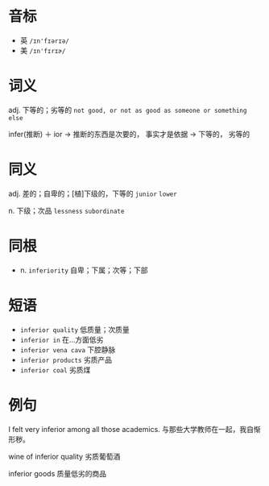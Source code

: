 # 音标

- 英 `/ɪn'fɪərɪə/`
- 美 `/ɪn'fɪrɪɚ/`

# 词义

adj. 下等的；劣等的
`not good, or not as good as someone or something else`



infer(推断) ＋ ior → 推断的东西是次要的， 事实才是依据 → 下等的， 劣等的

# 同义

adj. 差的；自卑的；[植]下级的，下等的
`junior` `lower`

n. 下级；次品
`lessness` `subordinate`

# 同根

- n. `inferiority` 自卑；下属；次等；下部

# 短语

- `inferior quality` 低质量；次质量
- `inferior in` 在…方面低劣
- `inferior vena cava` 下腔静脉
- `inferior products` 劣质产品
- `inferior coal` 劣质煤

# 例句

I felt very inferior among all those academics.
与那些大学教师在一起，我自惭形秽。

wine of inferior quality
劣质葡萄酒

inferior goods
质量低劣的商品


